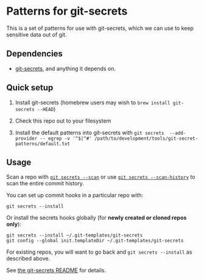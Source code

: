 # Patterns for git-secrets

This is a set of patterns for use with git-secrets, which we can use to keep sensitive data out of git.

## Dependencies

 - [git-secrets](https://github.com/awslabs/git-secrets), and anything it depends on.

## Quick setup

1. Install git-secrets (homebrew users may wish to `brew install git-secrets --HEAD`)

1. Check this repo out to your filesystem

1. Install the default patterns into git-secrets with `git secrets  --add-provider -- egrep -v '^$|^#' /path/to/development/tools/git-secret-patterns/default.txt`

## Usage

Scan a repo with [`git secrets --scan`](https://github.com/awslabs/git-secrets#options-for-scan) or use [`git secrets --scan-history`](https://github.com/awslabs/git-secrets#operation-modes) to scan the entire commit history.

You can set up commit hooks in a particular repo with:

```
git secrets --install
```

Or install the secrets hooks globally (for **newly created or cloned repos only**):

```
git secrets --install ~/.git-templates/git-secrets
git config --global init.templateDir ~/.git-templates/git-secrets
```

For existing repos, you will want to go back and `git secrets --install` as described above.

See [the git-secrets README](https://github.com/awslabs/git-secrets#synopsis) for details.
